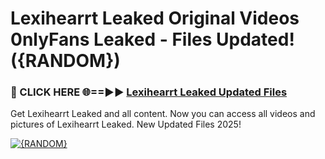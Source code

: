# Lexihearrt Leaked Original Videos 0nlyFans Leaked - Files Updated! ({RANDOM})

<h3>🔴 CLICK HERE 🌐==►► <a href="https://betterlinks.top/A2PfLJ" rel="nofollow">Lexihearrt Leaked Updated Files</a></h3>

Get Lexihearrt Leaked and all content. Now you can access all videos and pictures of Lexihearrt Leaked. New Updated Files 2025!

[![{RANDOM}](https://i.imgur.com/ppqm5kG.gif)](https://betterlinks.top/A2PfLJ)